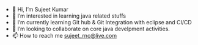- 👋 Hi, I’m Sujeet Kumar
- 👀 I’m interested in learning java related stuffs
- 🌱 I’m currently learning Git hub & Git Integration with eclipse and CI/CD
- 💞️ I’m looking to collaborate on core java develpment activities.
- 📫 How to reach me sujeet_rnc@live.com

<!---
sujeet-rnc/sujeet-rnc is a ✨ special ✨ repository because its `README.md` (this file) appears on your GitHub profile.
You can click the Preview link to take a look at your changes.
--->
